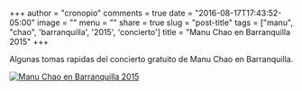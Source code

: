 +++
author = "cronopio"
comments = true
date = "2016-08-17T17:43:52-05:00"
image = ""
menu = ""
share = true
slug = "post-title"
tags = ["manu", "chao", 'barranquilla', '2015', 'concierto']
title = "Manu Chao en Barranquilla 2015"
+++

Algunas tomas rapidas del concierto gratuito de Manu Chao en Barranquilla.

[![Manu Chao en Barranquilla 2015](http://img.youtube.com/vi/Nocpz0vqEDQ/0.jpg)](http://www.youtube.com/watch?v=Nocpz0vqEDQ)